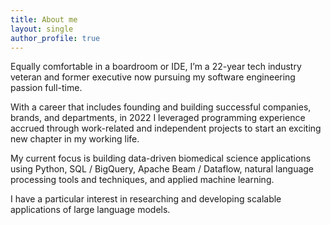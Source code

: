 ```yaml
---
title: About me
layout: single
author_profile: true
---
```


Equally comfortable in a boardroom or IDE, I’m a 22-year tech industry veteran and former executive now pursuing my software engineering passion full-time. 

With a career that includes founding and building successful companies, brands, and departments, in 2022 I leveraged programming experience accrued through work-related and independent projects to start an exciting new chapter in my working life.

My current focus is building data-driven biomedical science applications using Python, SQL / BigQuery, Apache Beam / Dataflow, natural language processing tools and techniques, and applied machine learning.

I have a particular interest in researching and developing scalable applications of large language models.